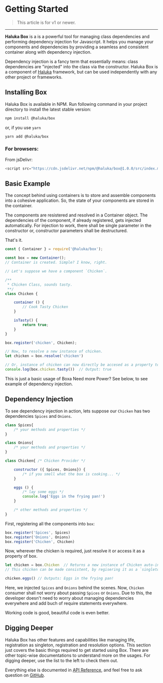 # Getting Started
> This article is for v1 or newer.

<hr>

**Haluka Box** is a  is a powerful tool for managing class dependencies and performing dependency injection for Javascript.
It helps you manage your components and dependencies by providing a seamless and consistent container along with dependency injection.

Dependency injection is a fancy term that essentially means: class dependencies are "injected" into the class via the constructor.
Haluka Box is a component of [Haluka](https://haluka.dev) framework, but can be used independently with any other project or frameworks.

## Installing Box

Haluka Box is available in NPM. Run following command in your project directory to install the latest stable version:

```bash
npm install @haluka/box
```
or, if you use `yarn`
```bash
yarn add @haluka/box
```

### For browsers:
From jsDelivr:
```js
<script src="https://cdn.jsdelivr.net/npm/@haluka/box@1.0.0/src/index.min.js"></script>
```

## Basic Example


The concept behind using containers is to store and assemble components into a cohesive application. So, the state of your components are stored in the container.

The components are resistered and resolved in a Container object. The dependencies of the component, if already registered, gets injected automatically. For injection to work, there shall be single parameter in the constructor or, constructor parameters shall be destructured. 

That's it.

```js
const { Container } = require('@haluka/box');

const box = new Container();
// Container is created. Simple? I know, right.

// Let's suppose we have a component `Chicken`.

/**
 * Chicken Class, sounds tasty.
 **/
class Chicken {

    container () {  
        // Cook Tasty Chicken
    }

    isTasty() {
        return true;
    }
}

box.register('chicken', Chicken);

// Now, to resolve a new instance of chicken.
let chicken = box.resolve('chicken')

// Or, instance of chicken can now directly be accesed as a property too.
console.log(box.chicken.tasty())  // Output: true

```
This is just a basic usage of Boxa Need more Power? See below, to see example of dependency injection.

## Dependency Injection

To see dependency injection in action, lets suppose our `Chicken` has two dependencies `Spices` and `Onions`.

```js
class Spices{
	/* your methods and properties */
}

class Onions{
	/* your methods and properties */
}

class Chicken{ /* Chicken Provider */

	constructor ({ Spices, Onions}) {
		/* if you smell what the box is cooking... */
	}

	eggs () {
		/* lay some eggs */
		console.log('Eggs in the frying pan!')
	}

	/* other methods and properties */
}
```
First, registering all the components into `box`:

```js
box.register('Spices', Spices)
box.register('Onions', Onions)
box.register('Chicken', Chicken)
```

Now, wherever the chicken is required, just resolve it or access it as a property of box.

```js
let chicken = box.Chicken  // Returns a new instance of Chicken auto-injecting it's dependencies
// This chicken can be made consistent, by regisering it as a `singleton`. Read more on `Registration` part.

chicken.eggs() // Outputs: Eggs in the frying pan!

```
Here, we injected `Spices` and `Onions` behind the scenes. Now, `Chicken` consumer shall not worry about passing `Spices` or `Onions`.
Due to this, the developer doesn't need to worry about managing dependencies everywhere and add buch of require statements everywhere.

Working code is good, beautiful code is even better.

## Digging Deeper

Haluka Box has other features and capabilities like managing life, registration as singleton, registration and resolution options. This section just covers the basic things required to get started using Box. There are other topic-wise documentations to understand more on the usages. For digging deeper, use the list to the left to check them out.

Everything else is documented in [API Reference](https://haluka.dev/box/api), and feel free to ask question on [GitHub](https://github.com/halukajs/box).

